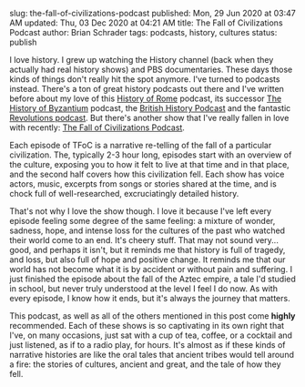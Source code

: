 slug: the-fall-of-civilizations-podcast
published: Mon, 29 Jun 2020 at 03:47 AM
updated: Thu, 03 Dec 2020 at 04:21 AM
title: The Fall of Civilizations Podcast
author: Brian Schrader
tags: podcasts, history, cultures
status: publish

I love history. I grew up watching the History channel (back when they actually had real history shows) and PBS documentaries. These days those kinds of things don't really hit the spot anymore. I've turned to podcasts instead. There's a ton of great history podcasts out there and I've written before about my love of this [History of Rome][rome] podcast, its successor [The History of Byzantium][byz] podcast, the [British History Podcast][brit] and the fantastic [Revolutions podcast][rev]. But there's another show that I've really fallen in love with recently: [The Fall of Civilizations Podcast][civ].

Each episode of TFoC is a narrative re-telling of the fall of a particular civilization. The, typically 2-3 hour long, episodes start with an overview of the culture, exposing you to how it felt to live at that time and in that place, and the second half covers how this civilization fell. Each show has voice actors, music, excerpts from songs or stories shared at the time, and is chock full of well-researched, excruciatingly detailed history.

That's not why I love the show though. I love it because I've left every episode feeling some degree of the same feeling: a mixture of wonder, sadness, hope, and intense loss for the cultures of the past who watched their world come to an end. It's cheery stuff. That may not sound very... good, and perhaps it isn't, but it reminds me that history is full of tragedy, and loss, but also full of hope and positive change. It reminds me that our world has not become what it is by accident or without pain and suffering. I just finished the episode about the fall of the Aztec empire, a tale I'd studied in school, but never truly understood at the level I feel I do now. As with every episode, I know how it ends, but it's always the journey that matters.

This podcast, as well as all of the others mentioned in this post come **highly** recommended. Each of these shows is so captivating in its own right that I've, on many occasions, just sat with a cup of tea, coffee, or a cocktail and just listened, as if to a radio play, for hours. It's almost as if these kinds of narrative histories are like the oral tales that ancient tribes would tell around a fire: the stories of cultures, ancient and great, and the tale of how they fell.


[rome]: https://thehistoryofrome.typepad.com
[byz]: https://thehistoryofbyzantium.com
[rev]: https://www.revolutionspodcast.com
[civ]: https://fallofcivilizationspodcast.com
[brit]: https://www.thebritishhistorypodcast.com
